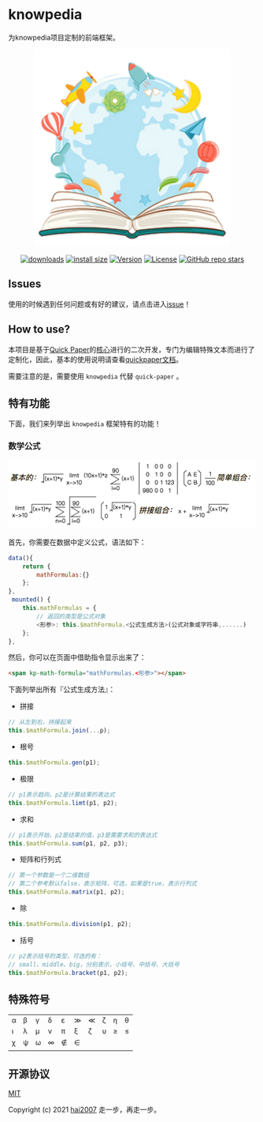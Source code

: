# knowpedia
为knowpedia项目定制的前端框架。

<p align="center">
    <img src='./knowpedia.png'>
</p>

<p align="center">
  <a href="https://hai2007.gitee.io/npm-downloads?interval=7&packages=knowpedia"><img src="https://img.shields.io/npm/dm/knowpedia.svg" alt="downloads"></a>
  <a href="https://packagephobia.now.sh/result?p=knowpedia"><img src="https://packagephobia.now.sh/badge?p=knowpedia" alt="install size"></a>
  <a href="https://www.npmjs.com/package/knowpedia"><img src="https://img.shields.io/npm/v/knowpedia.svg" alt="Version"></a>
  <a href="https://github.com/knowpedia/knowpedia/blob/master/LICENSE"><img src="https://img.shields.io/npm/l/knowpedia.svg" alt="License"></a>
    <a href="https://github.com/knowpedia/knowpedia" target='_blank'><img alt="GitHub repo stars" src="https://img.shields.io/github/stars/knowpedia/knowpedia?style=social"></a>
</p>

## Issues
使用的时候遇到任何问题或有好的建议，请点击进入[issue](https://github.com/knowpedia/knowpedia/issues)！

## How to use?

本项目是基于[Quick Paper](https://github.com/hai2007/quick-paper)的[核心](https://github.com/hai2007/quick-paper#%E6%9B%B4%E5%B0%8F%E7%9A%84%E5%8C%85)进行的二次开发，专门为编辑特殊文本而进行了定制化，因此，基本的使用说明请查看[quickpaper文档](https://hai2007.gitee.io/quick-paper)。

需要注意的是，需要使用 ```knowpedia``` 代替 ```quick-paper``` 。

## 特有功能

下面，我们来列举出 ```knowpedia``` 框架特有的功能！

### 数学公式

<img src='./images/mathFormula.png'>

首先，你需要在数据中定义公式，语法如下：

```js
data(){
    return {
        mathFormulas:{}
    };
},
 mounted() {
    this.mathFormulas = {
        // 返回的类型是公式对象
        <形参>: this.$mathFormula.<公式生成方法>(公式对象或字符串,......)
    };
},
```

然后，你可以在页面中借助指令显示出来了：

```html
<span kp-math-formula="mathFormulas.<形参>"></span>
```

下面列举出所有『公式生成方法』：

- 拼接

```js
// 从左到右，拼接起来
this.$mathFormula.join(...p);
```

- 根号

```js
this.$mathFormula.gen(p1);
```

- 极限

```js
// p1表示趋向，p2是计算结果的表达式
this.$mathFormula.limt(p1, p2);
```

- 求和

```js
// p1表示开始，p2是结束的值，p3是需要求和的表达式
this.$mathFormula.sum(p1, p2, p3);
```

- 矩阵和行列式

```js
// 第一个参数是一个二维数组
// 第二个参考默认false，表示矩阵，可选，如果是true，表示行列式
this.$mathFormula.matrix(p1, p2);
```

- 除

```js
this.$mathFormula.division(p1, p2);
```

- 括号

```js
// p2表示括号的类型，可选的有：
// small、middle、big，分别表示，小括号、中括号、大括号
this.$mathFormula.bracket(p1, p2);
```

## 特殊符号

|||||||||||
|-|-|-|-|-|-|-|-|-|-|
|α|β|γ|δ|ε|≫|≪|ζ|η|θ|
|ι|λ|μ|ν|π|ξ|ζ|υ|≥|≤|
|χ|ψ|ω|∞|∉|∈|||||
|||||||||||

开源协议
---------------------------------------
[MIT](https://github.com/knowpedia/knowpedia/blob/master/LICENSE)

Copyright (c) 2021 [hai2007](https://hai2007.gitee.io/sweethome/) 走一步，再走一步。
